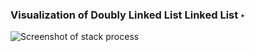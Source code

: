 ### Visualization of Doubly Linked List Linked List &#8227;

![Screenshot of stack process](../assets/doublyLinkedList.png)
